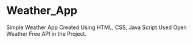 # Weather_App
Simple Weather App Created Using HTML, CSS, Java Script
Used Open Weather Free API in the Project.
